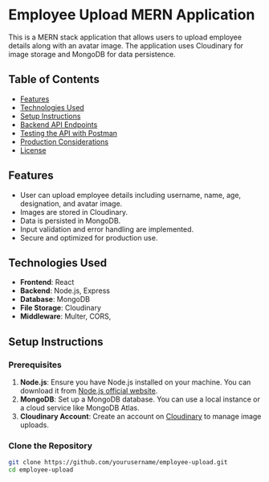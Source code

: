 # Employee Upload MERN Application

This is a MERN stack application that allows users to upload employee details along with an avatar image. The application uses Cloudinary for image storage and MongoDB for data persistence.

## Table of Contents

- [Features](#features)
- [Technologies Used](#technologies-used)
- [Setup Instructions](#setup-instructions)
- [Backend API Endpoints](#backend-api-endpoints)
- [Testing the API with Postman](#testing-the-api-with-postman)
- [Production Considerations](#production-considerations)
- [License](#license)

## Features

- User can upload employee details including username, name, age, designation, and avatar image.
- Images are stored in Cloudinary.
- Data is persisted in MongoDB.
- Input validation and error handling are implemented.
- Secure and optimized for production use.

## Technologies Used

- **Frontend**: React
- **Backend**: Node.js, Express
- **Database**: MongoDB
- **File Storage**: Cloudinary
- **Middleware**: Multer, CORS, 

## Setup Instructions

### Prerequisites

1. **Node.js**: Ensure you have Node.js installed on your machine. You can download it from [Node.js official website](https://nodejs.org/).
2. **MongoDB**: Set up a MongoDB database. You can use a local instance or a cloud service like MongoDB Atlas.
3. **Cloudinary Account**: Create an account on [Cloudinary](https://cloudinary.com/) to manage image uploads.

### Clone the Repository

```bash
git clone https://github.com/yourusername/employee-upload.git
cd employee-upload